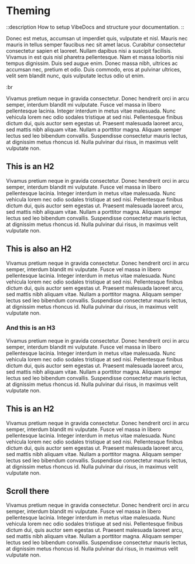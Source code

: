 # Theming

::description
How to setup VibeDocs and structure your documentation.
::

Donec est metus, accumsan ut imperdiet quis, vulputate et nisl. Mauris nec mauris in tellus semper faucibus nec sit amet lacus. Curabitur consectetur consectetur sapien et laoreet. Nullam dapibus nisi a suscipit facilisis. Vivamus in est quis nisl pharetra pellentesque. Nam et massa lobortis nisi tempus dignissim. Duis sed augue enim. Donec massa nibh, ultrices ac accumsan nec, pretium et odio. Duis commodo, eros at pulvinar ultrices, velit sem blandit nunc, quis vulputate lectus odio ut enim.

:br

Vivamus pretium neque in gravida consectetur. Donec hendrerit orci in arcu semper, interdum blandit mi vulputate. Fusce vel massa in libero pellentesque lacinia. Integer interdum in metus vitae malesuada. Nunc vehicula lorem nec odio sodales tristique at sed nisi. Pellentesque finibus dictum dui, quis auctor sem egestas ut. Praesent malesuada laoreet arcu, sed mattis nibh aliquam vitae. Nullam a porttitor magna. Aliquam semper lectus sed leo bibendum convallis. Suspendisse consectetur mauris lectus, at dignissim metus rhoncus id. Nulla pulvinar dui risus, in maximus velit vulputate non.

## This is an H2

Vivamus pretium neque in gravida consectetur. Donec hendrerit orci in arcu semper, interdum blandit mi vulputate. Fusce vel massa in libero pellentesque lacinia. Integer interdum in metus vitae malesuada. Nunc vehicula lorem nec odio sodales tristique at sed nisi. Pellentesque finibus dictum dui, quis auctor sem egestas ut. Praesent malesuada laoreet arcu, sed mattis nibh aliquam vitae. Nullam a porttitor magna. Aliquam semper lectus sed leo bibendum convallis. Suspendisse consectetur mauris lectus, at dignissim metus rhoncus id. Nulla pulvinar dui risus, in maximus velit vulputate non.

## This is also an H2

Vivamus pretium neque in gravida consectetur. Donec hendrerit orci in arcu semper, interdum blandit mi vulputate. Fusce vel massa in libero pellentesque lacinia. Integer interdum in metus vitae malesuada. Nunc vehicula lorem nec odio sodales tristique at sed nisi. Pellentesque finibus dictum dui, quis auctor sem egestas ut. Praesent malesuada laoreet arcu, sed mattis nibh aliquam vitae. Nullam a porttitor magna. Aliquam semper lectus sed leo bibendum convallis. Suspendisse consectetur mauris lectus, at dignissim metus rhoncus id. Nulla pulvinar dui risus, in maximus velit vulputate non.

### And this is an H3

Vivamus pretium neque in gravida consectetur. Donec hendrerit orci in arcu semper, interdum blandit mi vulputate. Fusce vel massa in libero pellentesque lacinia. Integer interdum in metus vitae malesuada. Nunc vehicula lorem nec odio sodales tristique at sed nisi. Pellentesque finibus dictum dui, quis auctor sem egestas ut. Praesent malesuada laoreet arcu, sed mattis nibh aliquam vitae. Nullam a porttitor magna. Aliquam semper lectus sed leo bibendum convallis. Suspendisse consectetur mauris lectus, at dignissim metus rhoncus id. Nulla pulvinar dui risus, in maximus velit vulputate non.

## This is an H2

Vivamus pretium neque in gravida consectetur. Donec hendrerit orci in arcu semper, interdum blandit mi vulputate. Fusce vel massa in libero pellentesque lacinia. Integer interdum in metus vitae malesuada. Nunc vehicula lorem nec odio sodales tristique at sed nisi. Pellentesque finibus dictum dui, quis auctor sem egestas ut. Praesent malesuada laoreet arcu, sed mattis nibh aliquam vitae. Nullam a porttitor magna. Aliquam semper lectus sed leo bibendum convallis. Suspendisse consectetur mauris lectus, at dignissim metus rhoncus id. Nulla pulvinar dui risus, in maximus velit vulputate non.

## Scroll there

Vivamus pretium neque in gravida consectetur. Donec hendrerit orci in arcu semper, interdum blandit mi vulputate. Fusce vel massa in libero pellentesque lacinia. Integer interdum in metus vitae malesuada. Nunc vehicula lorem nec odio sodales tristique at sed nisi. Pellentesque finibus dictum dui, quis auctor sem egestas ut. Praesent malesuada laoreet arcu, sed mattis nibh aliquam vitae. Nullam a porttitor magna. Aliquam semper lectus sed leo bibendum convallis. Suspendisse consectetur mauris lectus, at dignissim metus rhoncus id. Nulla pulvinar dui risus, in maximus velit vulputate non.
